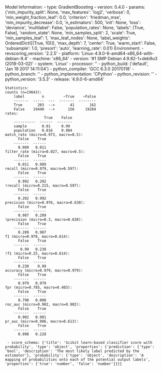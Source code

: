 Model Information:
	 - type: GradientBoosting
	 - version: 0.4.0
	 - params: {'min_impurity_split': None, 'max_features': 'log2', 'verbose': 0, 'min_weight_fraction_leaf': 0.0, 'criterion': 'friedman_mse', 'min_impurity_decrease': 0.0, 'n_estimators': 500, 'init': None, 'loss': 'deviance', 'multilabel': False, 'population_rates': None, 'labels': [True, False], 'random_state': None, 'min_samples_split': 2, 'scale': True, 'min_samples_leaf': 1, 'max_leaf_nodes': None, 'label_weights': OrderedDict([(True, 10)]), 'max_depth': 7, 'center': True, 'warm_start': False, 'subsample': 1.0, 'presort': 'auto', 'learning_rate': 0.01}
	Environment:
	 - revscoring_version: '2.2.5'
	 - platform: 'Linux-4.9.0-6-amd64-x86_64-with-debian-9.4'
	 - machine: 'x86_64'
	 - version: '#1 SMP Debian 4.9.82-1+deb9u3 (2018-03-02)'
	 - system: 'Linux'
	 - processor: ''
	 - python_build: ('default', 'Jan 19 2017 14:11:04')
	 - python_compiler: 'GCC 6.3.0 20170118'
	 - python_branch: ''
	 - python_implementation: 'CPython'
	 - python_revision: ''
	 - python_version: '3.5.3'
	 - release: '4.9.0-6-amd64'
	
	Statistics:
	counts (n=19643):
		label        n         ~True    ~False
		-------  -----  ---  -------  --------
		True       203  -->       41       162
		False    19440  -->      156     19284
	rates:
		              True    False
		----------  ------  -------
		sample       0.01     0.99
		population   0.016    0.984
	match_rate (micro=0.973, macro=0.5):
		  False    True
		-------  ------
		  0.989   0.011
	filter_rate (micro=0.027, macro=0.5):
		  False    True
		-------  ------
		  0.011   0.989
	recall (micro=0.979, macro=0.597):
		  False    True
		-------  ------
		  0.992   0.202
	!recall (micro=0.215, macro=0.597):
		  False    True
		-------  ------
		  0.202   0.992
	precision (micro=0.976, macro=0.638):
		  False    True
		-------  ------
		  0.987   0.289
	!precision (micro=0.3, macro=0.638):
		  False    True
		-------  ------
		  0.289   0.987
	f1 (micro=0.978, macro=0.614):
		  False    True
		-------  ------
		   0.99   0.238
	!f1 (micro=0.25, macro=0.614):
		  False    True
		-------  ------
		  0.238    0.99
	accuracy (micro=0.979, macro=0.979):
		  False    True
		-------  ------
		  0.979   0.979
	fpr (micro=0.785, macro=0.403):
		  False    True
		-------  ------
		  0.798   0.008
	roc_auc (micro=0.902, macro=0.902):
		  False    True
		-------  ------
		  0.902   0.901
	pr_auc (micro=0.986, macro=0.613):
		  False    True
		-------  ------
		  0.998   0.228
	
	 - score_schema: {'title': 'Scikit learn-based classifier score with probability', 'type': 'object', 'properties': {'prediction': {'type': 'bool', 'description': 'The most likely label predicted by the estimator'}, 'probability': {'type': 'object', 'description': 'A mapping of probabilities onto each of the potential output labels', 'properties': {'true': 'number', 'false': 'number'}}}}

